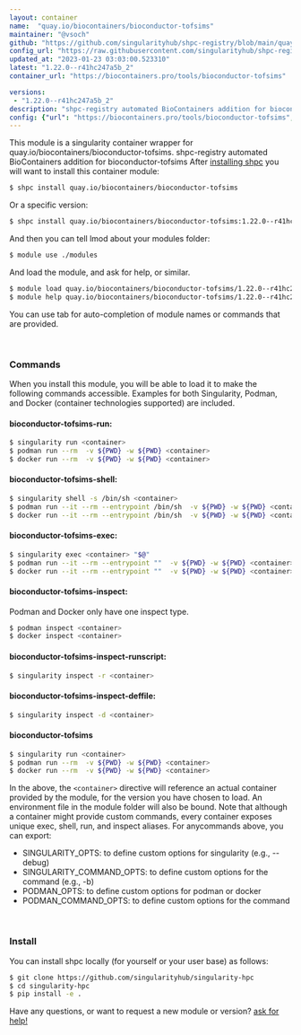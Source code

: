 ```yaml
---
layout: container
name:  "quay.io/biocontainers/bioconductor-tofsims"
maintainer: "@vsoch"
github: "https://github.com/singularityhub/shpc-registry/blob/main/quay.io/biocontainers/bioconductor-tofsims/container.yaml"
config_url: "https://raw.githubusercontent.com/singularityhub/shpc-registry/main/quay.io/biocontainers/bioconductor-tofsims/container.yaml"
updated_at: "2023-01-23 03:03:00.523310"
latest: "1.22.0--r41hc247a5b_2"
container_url: "https://biocontainers.pro/tools/bioconductor-tofsims"

versions:
 - "1.22.0--r41hc247a5b_2"
description: "shpc-registry automated BioContainers addition for bioconductor-tofsims"
config: {"url": "https://biocontainers.pro/tools/bioconductor-tofsims", "maintainer": "@vsoch", "description": "shpc-registry automated BioContainers addition for bioconductor-tofsims", "latest": {"1.22.0--r41hc247a5b_2": "sha256:975a0a4127500788fc5393d14fbe22733ca72529579adb871519d28d5dc39839"}, "tags": {"1.22.0--r41hc247a5b_2": "sha256:975a0a4127500788fc5393d14fbe22733ca72529579adb871519d28d5dc39839"}, "docker": "quay.io/biocontainers/bioconductor-tofsims"}
---
```


This module is a singularity container wrapper for quay.io/biocontainers/bioconductor-tofsims.
shpc-registry automated BioContainers addition for bioconductor-tofsims
After [installing shpc](#install) you will want to install this container module:


```bash
$ shpc install quay.io/biocontainers/bioconductor-tofsims
```

Or a specific version:

```bash
$ shpc install quay.io/biocontainers/bioconductor-tofsims:1.22.0--r41hc247a5b_2
```

And then you can tell lmod about your modules folder:

```bash
$ module use ./modules
```

And load the module, and ask for help, or similar.

```bash
$ module load quay.io/biocontainers/bioconductor-tofsims/1.22.0--r41hc247a5b_2
$ module help quay.io/biocontainers/bioconductor-tofsims/1.22.0--r41hc247a5b_2
```

You can use tab for auto-completion of module names or commands that are provided.

<br>

### Commands

When you install this module, you will be able to load it to make the following commands accessible.
Examples for both Singularity, Podman, and Docker (container technologies supported) are included.

#### bioconductor-tofsims-run:

```bash
$ singularity run <container>
$ podman run --rm  -v ${PWD} -w ${PWD} <container>
$ docker run --rm  -v ${PWD} -w ${PWD} <container>
```

#### bioconductor-tofsims-shell:

```bash
$ singularity shell -s /bin/sh <container>
$ podman run --it --rm --entrypoint /bin/sh  -v ${PWD} -w ${PWD} <container>
$ docker run --it --rm --entrypoint /bin/sh  -v ${PWD} -w ${PWD} <container>
```

#### bioconductor-tofsims-exec:

```bash
$ singularity exec <container> "$@"
$ podman run --it --rm --entrypoint ""  -v ${PWD} -w ${PWD} <container> "$@"
$ docker run --it --rm --entrypoint ""  -v ${PWD} -w ${PWD} <container> "$@"
```

#### bioconductor-tofsims-inspect:

Podman and Docker only have one inspect type.

```bash
$ podman inspect <container>
$ docker inspect <container>
```

#### bioconductor-tofsims-inspect-runscript:

```bash
$ singularity inspect -r <container>
```

#### bioconductor-tofsims-inspect-deffile:

```bash
$ singularity inspect -d <container>
```



#### bioconductor-tofsims

```bash
$ singularity run <container>
$ podman run --rm  -v ${PWD} -w ${PWD} <container>
$ docker run --rm  -v ${PWD} -w ${PWD} <container>
```


In the above, the `<container>` directive will reference an actual container provided
by the module, for the version you have chosen to load. An environment file in the
module folder will also be bound. Note that although a container
might provide custom commands, every container exposes unique exec, shell, run, and
inspect aliases. For anycommands above, you can export:

 - SINGULARITY_OPTS: to define custom options for singularity (e.g., --debug)
 - SINGULARITY_COMMAND_OPTS: to define custom options for the command (e.g., -b)
 - PODMAN_OPTS: to define custom options for podman or docker
 - PODMAN_COMMAND_OPTS: to define custom options for the command

<br>

### Install

You can install shpc locally (for yourself or your user base) as follows:

```bash
$ git clone https://github.com/singularityhub/singularity-hpc
$ cd singularity-hpc
$ pip install -e .
```

Have any questions, or want to request a new module or version? [ask for help!](https://github.com/singularityhub/singularity-hpc/issues)